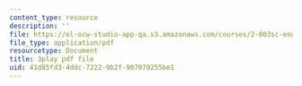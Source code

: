 ```yaml
---
content_type: resource
description: ''
file: https://ol-ocw-studio-app-qa.s3.amazonaws.com/courses/2-003sc-engineering-dynamics-fall-2011/41d85fd34ddc72229b2f907970255be1_GUvoVvXwoOQ.pdf
file_type: application/pdf
resourcetype: Document
title: 3play pdf file
uid: 41d85fd3-4ddc-7222-9b2f-907970255be1
---
```

